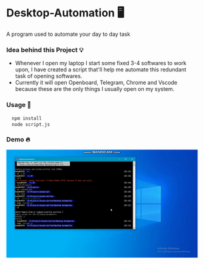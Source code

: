 # Desktop-Automation 🖥️
A program used to automate your day to day task

### Idea behind this Project 💡
- Whenever I open my laptop I start some fixed 3-4 softwares to work upon, I have created a script that'll help me automate this redundant task of opening softwares.
- Currently it will open Openboard, Telegram, Chrome and Vscode because these are the only things I usually open on my system.

### Usage 🚀
```
  npm install
  node script.js
```
### Demo 🔥
<img src="./gif.gif" alt="gif"/>

